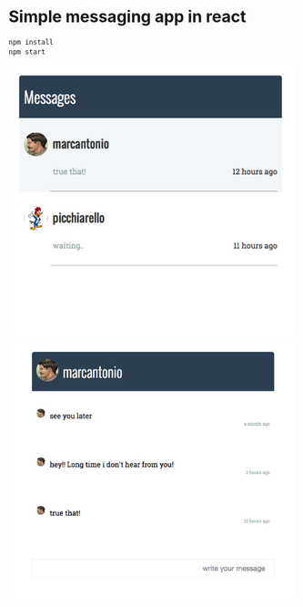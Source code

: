 # Simple messaging app in react

```sh
npm install
npm start
```



![alt tag](https://raw.githubusercontent.com/gsambrotta/react-message-app/master/screenshot-1.png)
![alt tag](https://raw.githubusercontent.com/gsambrotta/react-message-app/master/screenshot-2.png)